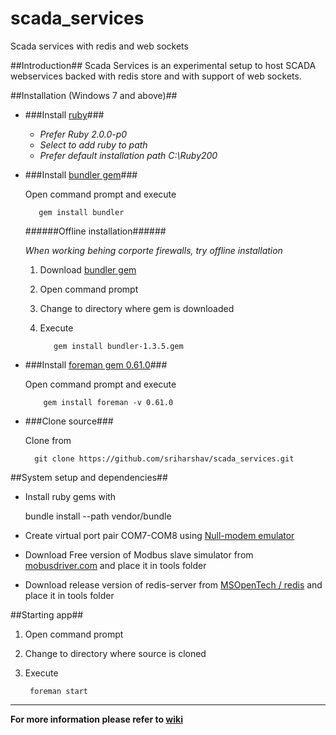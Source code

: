 scada_services
==============

Scada services with redis and web sockets

##Introduction##
Scada Services is an experimental setup to host SCADA webservices backed with redis store and with support of web sockets.

##Installation (Windows 7 and above)##

- ###Install [ruby](http://rubyinstaller.org/downloads/)###

	- *Prefer Ruby 2.0.0-p0*
	- *Select to add ruby to path*
	- *Prefer default installation path C:\Ruby200*    

- ###Install [bundler gem](https://rubygems.org/gems/bundler)###

	Open command prompt and execute
	  
		 gem install bundler
	
	######Offline installation######
	
	*When working behing corporte firewalls, try offline installation*
	
  1. Download [bundler gem](https://rubygems.org/gems/bundler)
  2. Open command prompt
  3. Change to directory where gem is downloaded
  4. Execute
	
			gem install bundler-1.3.5.gem

- ###Install [foreman gem 0.61.0](https://rubygems.org/gems/foreman/versions/0.61.0)###
	
	Open command prompt and execute
	  
	      gem install foreman -v 0.61.0
	
- ###Clone source###

	Clone from
	
		git clone https://github.com/sriharshav/scada_services.git
	
##System setup and dependencies##

- Install ruby gems with 
    
    bundle install --path vendor/bundle

- Create virtual port pair COM7-COM8 using [Null-modem emulator](http://com0com.sourceforge.net/)
-	Download Free version of Modbus slave simulator from [mobusdriver.com](http://mobusdriver.com) and place it in tools folder
- Download release version of redis-server from [MSOpenTech / redis](https://github.com/MSOpenTech/redis/tree/2.6/bin/release)  and place it in tools folder

##Starting app##

1. Open command prompt
2. Change to directory where source is cloned
3. Execute

      	foreman start


----

**For more information please refer to [wiki](https://github.com/sriharshav/scada_services/wiki)**

